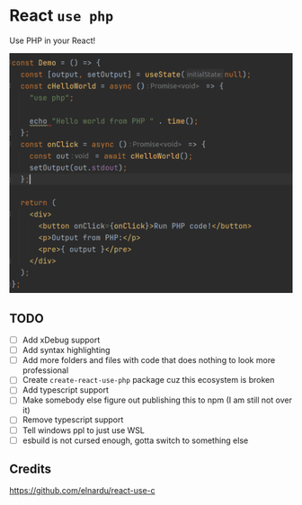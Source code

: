 # React `use php`

Use PHP in your React!

![Use PHP in React components](./assets/react-use-php.png)

## TODO

- [ ] Add xDebug support
- [ ] Add syntax highlighting
- [ ] Add more folders and files with code that does nothing to look more professional
- [ ] Create `create-react-use-php` package cuz this ecosystem is broken
- [ ] Add typescript support
- [ ] Make somebody else figure out publishing this to npm (I am still not over it)
- [ ] Remove typescript support
- [ ] Tell windows ppl to just use WSL
- [ ] esbuild is not cursed enough, gotta switch to something else

## Credits
https://github.com/elnardu/react-use-c